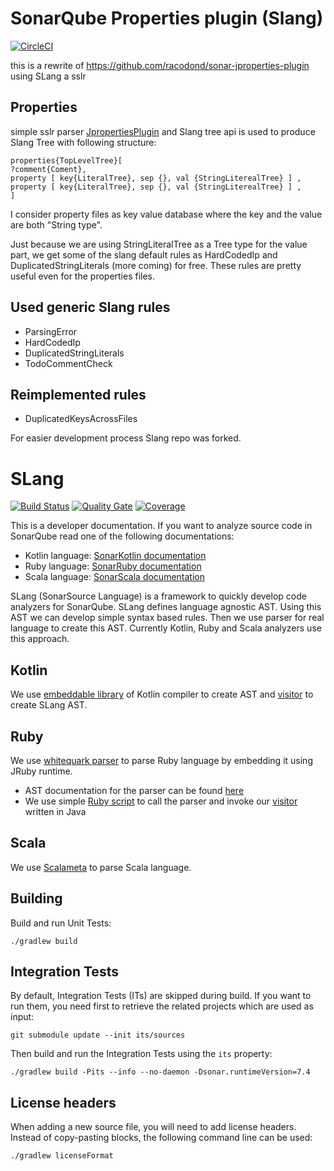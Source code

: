 
# SonarQube Properties plugin (Slang)

[![CircleCI](https://circleci.com/gh/pepaproch/slang-jproperties.svg?style=svg)](https://circleci.com/gh/pepaproch/slang-jproperties)

this is a rewrite of https://github.com/racodond/sonar-jproperties-plugin using SLang a sslr

## Properties 


simple sslr parser [JpropertiesPlugin](https://docs.sonarqube.org/display/PLUG/SonarKotlin) and Slang tree api is used to produce Slang Tree with following structure:

    properties{TopLevelTree}[
    ?comment{Coment},
    property [ key{LiteralTree}, sep {}, val {StringLiterealTree} ] ,
    property [ key{LiteralTree}, sep {}, val {StringLiterealTree} ] ,
    ]

I consider property files as key value database where the key and the value are both "String type".

Just because we are using StringLiteralTree  as a Tree type for the value part, we get some of the slang default rules as HardCodedIp and DuplicatedStringLiterals (more coming) for free. 
These rules are pretty useful even for the properties files. 

## Used generic Slang rules

* ParsingError
* HardCodedIp
* DuplicatedStringLiterals
* TodoCommentCheck

## Reimplemented rules
* DuplicatedKeysAcrossFiles

For easier development process Slang repo was forked.

# SLang

[![Build Status](https://travis-ci.org/SonarSource/slang.svg?branch=master)](https://travis-ci.org/SonarSource/slang)
[![Quality Gate](https://sonarcloud.io/api/project_badges/measure?project=org.sonarsource.slang%3Aslang&metric=alert_status)](https://sonarcloud.io/dashboard?id=org.sonarsource.slang%3Aslang) [![Coverage](https://sonarcloud.io/api/project_badges/measure?project=org.sonarsource.slang%3Aslang&metric=coverage)](https://sonarcloud.io/component_measures/domain/Coverage?id=org.sonarsource.slang%3Aslang)

This is a developer documentation. If you want to analyze source code in SonarQube read one of the following documentations:

* Kotlin language: [SonarKotlin documentation](https://docs.sonarqube.org/display/PLUG/SonarKotlin)
* Ruby language: [SonarRuby documentation](https://docs.sonarqube.org/display/PLUG/SonarRuby)
* Scala language: [SonarScala documentation](https://docs.sonarqube.org/display/PLUG/SonarRuby)

SLang (SonarSource Language) is a framework to quickly develop code analyzers for SonarQube. SLang defines language agnostic AST. Using this AST
we can develop simple syntax based rules. Then we use parser for real language to create this AST. Currently Kotlin, Ruby and Scala 
analyzers use this approach.

## Kotlin

We use [embeddable library](https://search.maven.org/artifact/org.jetbrains.kotlin/kotlin-compiler-embeddable/1.2.61/jar) of Kotlin compiler to create AST and [visitor](sonar-kotlin-plugin/src/main/java/org/sonarsource/kotlin/converter/KotlinTreeVisitor.java) to create SLang AST.

## Ruby

We use [whitequark parser](https://github.com/whitequark/parser) to parse Ruby language by embedding it using JRuby runtime.

* AST documentation for the parser can be found [here](https://github.com/whitequark/parser/blob/master/doc/AST_FORMAT.md)
* We use simple [Ruby script](sonar-ruby-plugin/src/main/resources/whitequark_parser_init.rb) to call the parser and invoke our [visitor](sonar-ruby-plugin/src/main/java/org/sonarsource/ruby/converter/RubyVisitor.java) written in Java 

## Scala

We use [Scalameta](https://scalameta.org/) to parse Scala language.

## Building

Build and run Unit Tests:

    ./gradlew build

## Integration Tests

By default, Integration Tests (ITs) are skipped during build.
If you want to run them, you need first to retrieve the related projects which are used as input:

    git submodule update --init its/sources

Then build and run the Integration Tests using the `its` property:

    ./gradlew build -Pits --info --no-daemon -Dsonar.runtimeVersion=7.4

## License headers

When adding a new source file, you will need to add license headers. Instead of copy-pasting blocks, the following command line can be used:

    ./gradlew licenseFormat
